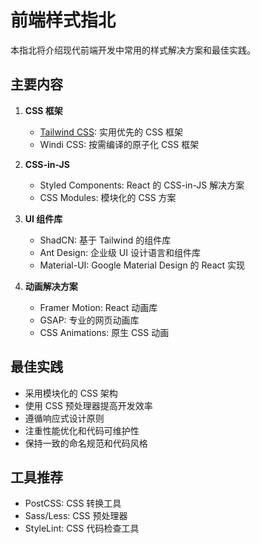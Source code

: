 # 前端样式指北

本指北将介绍现代前端开发中常用的样式解决方案和最佳实践。

## 主要内容

1. **CSS 框架**

   - [Tailwind CSS](./style/tailwind/): 实用优先的 CSS 框架
   - Windi CSS: 按需编译的原子化 CSS 框架

2. **CSS-in-JS**

   - Styled Components: React 的 CSS-in-JS 解决方案
   - CSS Modules: 模块化的 CSS 方案

3. **UI 组件库**

   - ShadCN: 基于 Tailwind 的组件库
   - Ant Design: 企业级 UI 设计语言和组件库
   - Material-UI: Google Material Design 的 React 实现

4. **动画解决方案**
   - Framer Motion: React 动画库
   - GSAP: 专业的网页动画库
   - CSS Animations: 原生 CSS 动画

## 最佳实践

- 采用模块化的 CSS 架构
- 使用 CSS 预处理器提高开发效率
- 遵循响应式设计原则
- 注重性能优化和代码可维护性
- 保持一致的命名规范和代码风格

## 工具推荐

- PostCSS: CSS 转换工具
- Sass/Less: CSS 预处理器
- StyleLint: CSS 代码检查工具
